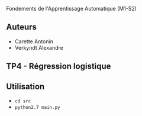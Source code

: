 
Fondements de l'Apprentissage Automatique (M1-S2)

Auteurs
-------
*	Carette Antonin
*	Verkyndt Alexandre

TP4 - Régression logistique
---------------------------

Utilisation
-----------
*	```cd src```
*	```python2.7 main.py```
